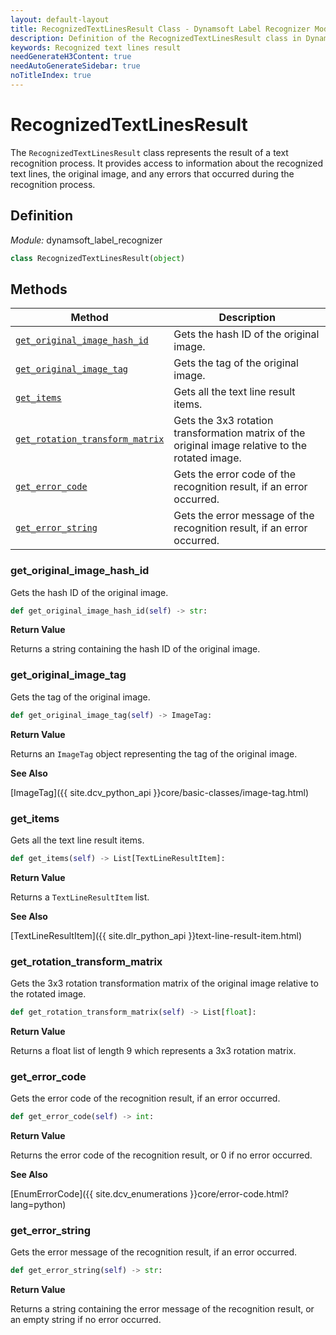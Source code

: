 ```yaml
---
layout: default-layout
title: RecognizedTextLinesResult Class - Dynamsoft Label Recognizer Module Python Edition API Reference
description: Definition of the RecognizedTextLinesResult class in Dynamsoft Label Recognizer Module Python Edition.
keywords: Recognized text lines result
needGenerateH3Content: true
needAutoGenerateSidebar: true
noTitleIndex: true
---
```


# RecognizedTextLinesResult

The `RecognizedTextLinesResult` class represents the result of a text recognition process. It provides access to information about the recognized text lines, the original image, and any errors that occurred during the recognition process.

## Definition

*Module:* dynamsoft_label_recognizer

```python
class RecognizedTextLinesResult(object)
```

## Methods

| Method               | Description |
|----------------------|-------------|
| [`get_original_image_hash_id`](#get_original_image_hash_id) | Gets the hash ID of the original image. |
| [`get_original_image_tag`](#get_original_image_tag) | Gets the tag of the original image. |
| [`get_items`](#get_items) | Gets all the text line result items. |
| [`get_rotation_transform_matrix`](#get_rotation_transform_matrix) | Gets the 3x3 rotation transformation matrix of the original image relative to the rotated image.|
| [`get_error_code`](#get_error_code) | Gets the error code of the recognition result, if an error occurred. |
| [`get_error_string`](#get_error_string) | Gets the error message of the recognition result, if an error occurred. |

### get_original_image_hash_id

Gets the hash ID of the original image.

```python
def get_original_image_hash_id(self) -> str:
```

**Return Value**

Returns a string containing the hash ID of the original image.

### get_original_image_tag

Gets the tag of the original image.

```python
def get_original_image_tag(self) -> ImageTag:
```

**Return Value**

Returns an `ImageTag` object representing the tag of the original image.

**See Also**

[ImageTag]({{ site.dcv_python_api }}core/basic-classes/image-tag.html)

### get_items

Gets all the text line result items.

```python
def get_items(self) -> List[TextLineResultItem]:
```

**Return Value**

Returns a `TextLineResultItem` list.

**See Also**

[TextLineResultItem]({{ site.dlr_python_api }}text-line-result-item.html)

### get_rotation_transform_matrix

Gets the 3x3 rotation transformation matrix of the original image relative to the rotated image.

```python
def get_rotation_transform_matrix(self) -> List[float]:
```

**Return Value**

Returns a float list of length 9 which represents a 3x3 rotation matrix.

### get_error_code

Gets the error code of the recognition result, if an error occurred.

```python
def get_error_code(self) -> int:
```

**Return Value**

Returns the error code of the recognition result, or 0 if no error occurred.

**See Also**

[EnumErrorCode]({{ site.dcv_enumerations }}core/error-code.html?lang=python)

### get_error_string

Gets the error message of the recognition result, if an error occurred.

```python
def get_error_string(self) -> str:
```

**Return Value**

Returns a string containing the error message of the recognition result, or an empty string if no error occurred.


